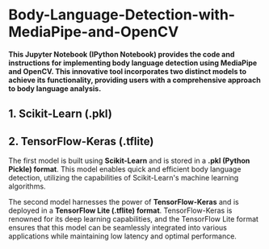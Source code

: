 # Body-Language-Detection-with-MediaPipe-and-OpenCV
**This Jupyter Notebook (IPython Notebook) provides the code and instructions for implementing body language detection using MediaPipe and OpenCV. This innovative tool incorporates two distinct models to achieve its functionality, providing users with a comprehensive approach to body language analysis.**
## 1. Scikit-Learn (.pkl)
## 2. TensorFlow-Keras (.tflite)

The first model is built using **Scikit-Learn** and is stored in a **.pkl (Python Pickle) format**. This model enables quick and efficient body language detection, utilizing the capabilities of Scikit-Learn's machine learning algorithms.

The second model harnesses the power of **TensorFlow-Keras** and is deployed in a **TensorFlow Lite (.tflite) format**. TensorFlow-Keras is renowned for its deep learning capabilities, and the TensorFlow Lite format ensures that this model can be seamlessly integrated into various applications while maintaining low latency and optimal performance.


